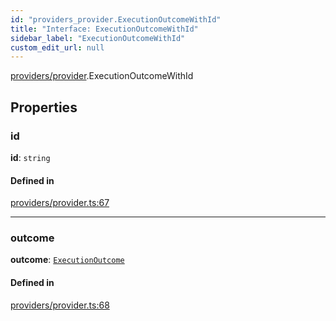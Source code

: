 ```yaml
---
id: "providers_provider.ExecutionOutcomeWithId"
title: "Interface: ExecutionOutcomeWithId"
sidebar_label: "ExecutionOutcomeWithId"
custom_edit_url: null
---
```


[providers/provider](../modules/providers_provider.md).ExecutionOutcomeWithId

## Properties

### id

 **id**: `string`

#### Defined in

[providers/provider.ts:67](https://github.com/near/near-api-js/blob/ef6d7fbf/packages/near-api-js/src/providers/provider.ts#L67)

___

### outcome

 **outcome**: [`ExecutionOutcome`](providers_provider.ExecutionOutcome.md)

#### Defined in

[providers/provider.ts:68](https://github.com/near/near-api-js/blob/ef6d7fbf/packages/near-api-js/src/providers/provider.ts#L68)
